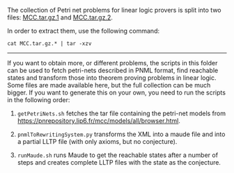 The collection of Petri net problems for linear logic provers is split into two
files:  [MCC.tar.gz.1](https://github.com/meta-logic/lltp/blob/master/petri-nets/MCC.tar.gz.1) 
and  [MCC.tar.gz.2](https://github.com/meta-logic/lltp/blob/master/petri-nets/MCC.tar.gz.2).

In order to extract them, use the following command:

```
cat MCC.tar.gz.* | tar -xzv
```

---

If you want to obtain more, or different problems,
the scripts in this folder can be used to fetch petri-nets described in PNML
format, find reachable states and transform those into theorem proving problems
in linear logic. 
Some files are made available here, but the full collection can be much bigger.
If you want to generate this on your own, you need to run the scripts in the
following order:

1.  `getPetriNets.sh` fetches the tar file containing the petri-net models from https://pnrepository.lip6.fr/mcc/models/all/browser.html.

2. `pnmlToRewritingSystem.py` transforms the XML into a maude file and into a partial LLTP file
(with only axioms, but no conjecture).

3. `runMaude.sh` runs Maude to get the reachable states after a number of steps and
creates complete LLTP files with the state as the conjecture.
